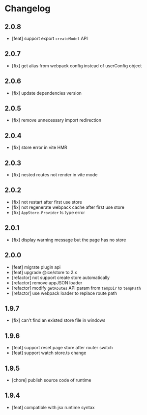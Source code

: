 # Changelog

## 2.0.8

- [feat] support export `createModel` API

## 2.0.7

- [fix] get alias from webpack config instead of userConfig object

## 2.0.6

- [fix] update dependencies version

## 2.0.5

- [fix] remove unnecessary import redirection

## 2.0.4

- [fix] store error in vite HMR

## 2.0.3

- [fix] nested routes not render in vite mode

## 2.0.2

- [fix] not restart after first use store
- [fix] not regenerate webpack cache after first use store
- [fix] `AppStore.Provider` ts type error

## 2.0.1

- [fix] display warning message but the page has no store

## 2.0.0

- [feat] migrate plugin api
- [feat] upgrade @ice/store to 2.x
- [refactor] not support create store automatically
- [refactor] remove appJSON loader
- [refactor] modify `getRoutes` API param from `tempDir` to `tempPath`
- [refactor] use webpack loader to replace route path

## 1.9.7

- [fix] can't find an existed store file in windows

## 1.9.6

- [feat] support reset page store after router switch  
- [feat] support watch store.ts change

## 1.9.5

- [chore] publish source code of runtime

## 1.9.4

- [feat] compatible with jsx runtime syntax

